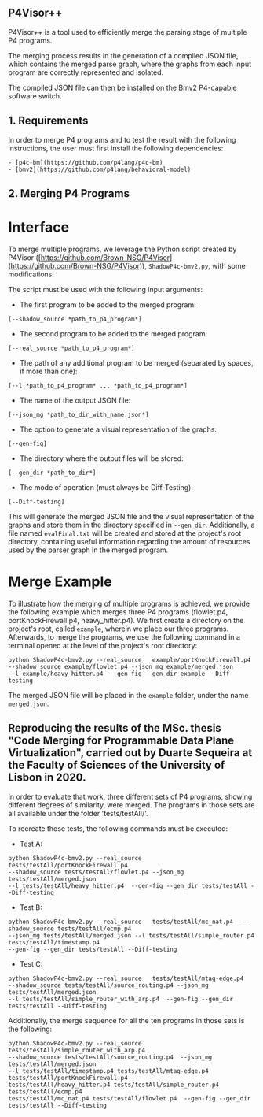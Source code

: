 ## P4Visor++
P4Visor++ is a tool used to efficiently merge the parsing stage of multiple P4 programs.

The merging process results in the generation of a compiled JSON file, which contains the merged parse graph, where the graphs from each input program are correctly represented and isolated.

The compiled JSON file can then be installed on the Bmv2 P4-capable software switch.


## 1. Requirements

In order to merge P4 programs and to test the result with the following instructions, the user must first install the following dependencies:

```
- [p4c-bm](https://github.com/p4lang/p4c-bm)
- [bmv2](https://github.com/p4lang/behavioral-model)
```


## 2. Merging P4 Programs

# Interface

To merge multiple programs, we leverage the Python script created by P4Visor ([https://github.com/Brown-NSG/P4Visor](https://github.com/Brown-NSG/P4Visor)), `ShadowP4c-bmv2.py`, with some modifications.

The script must be used with the following input arguments:
- The first program to be added to the merged program:
```
[--shadow_source *path_to_p4_program*]
```

- The second program to be added to the merged program:
```
[--real_source *path_to_p4_program*]
```

- The path of any additional program to be merged (separated by spaces, if more than one):
```
[--l *path_to_p4_program* ... *path_to_p4_program*]
```

- The name of the output JSON file:
```
[--json_mg *path_to_dir_with_name.json*]
```

- The option to generate a visual representation of the graphs:
```
[--gen-fig]
```

- The directory where the output files will be stored:
```
[--gen_dir *path_to_dir*]
```

- The mode of operation (must always be Diff-Testing):
```
[--Diff-testing]
```


This will generate the merged JSON file and the visual representation of the graphs and store them in the directory specified in `--gen_dir`.
Additionally, a file named `evalFinal.txt` will be created and stored at the project's root directory, containing useful information regarding the amount of resources used by the parser graph in the merged program.


# Merge Example

To illustrate how the merging of multiple programs is achieved, we provide the following example which merges three P4 programs (flowlet.p4, portKnockFirewall.p4, heavy_hitter.p4).
We first create a directory on the project's root, called `example`, wherein we place our three programs. Afterwards, to merge the programs, we use the following command in a terminal opened at the level of the project's root directory:

```
python ShadowP4c-bmv2.py --real_source   example/portKnockFirewall.p4  
--shadow_source example/flowlet.p4 --json_mg example/merged.json 
--l example/heavy_hitter.p4  --gen-fig --gen_dir example --Diff-testing
```

The merged JSON file will be placed in the `example` folder, under the name `merged.json`.


## Reproducing the results of the MSc. thesis "Code Merging for Programmable Data Plane Virtualization", carried out by Duarte Sequeira at the Faculty of Sciences of the University of Lisbon in 2020.

In order to evaluate that work, three different sets of P4 programs, showing different degrees of similarity, were merged. The programs in those sets are all available under the folder 'tests/testAll/'.

To recreate those tests, the following commands must be executed:

- Test A:
```
python ShadowP4c-bmv2.py --real_source   tests/testAll/portKnockFirewall.p4  
--shadow_source tests/testAll/flowlet.p4 --json_mg tests/testAll/merged.json 
--l tests/testAll/heavy_hitter.p4  --gen-fig --gen_dir tests/testAll --Diff-testing
```

- Test B:
```
python ShadowP4c-bmv2.py --real_source   tests/testAll/mc_nat.p4  --shadow_source tests/testAll/ecmp.p4 
--json_mg tests/testAll/merged.json --l tests/testAll/simple_router.p4 tests/testAll/timestamp.p4 
--gen-fig --gen_dir tests/testAll --Diff-testing
```

- Test C:
```
python ShadowP4c-bmv2.py --real_source   tests/testAll/mtag-edge.p4  
--shadow_source tests/testAll/source_routing.p4 --json_mg tests/testAll/merged.json 
--l tests/testAll/simple_router_with_arp.p4  --gen-fig --gen_dir tests/testAll --Diff-testing
```


Additionally, the merge sequence for all the ten programs in those sets is the following:
```
python ShadowP4c-bmv2.py --real_source   tests/testAll/simple_router_with_arp.p4  
--shadow_source tests/testAll/source_routing.p4  --json_mg tests/testAll/merged.json 
--l tests/testAll/timestamp.p4 tests/testAll/mtag-edge.p4 tests/testAll/portKnockFirewall.p4 
tests/testAll/heavy_hitter.p4 tests/testAll/simple_router.p4 tests/testAll/ecmp.p4 
tests/testAll/mc_nat.p4 tests/testAll/flowlet.p4  --gen-fig --gen_dir tests/testAll --Diff-testing
```


